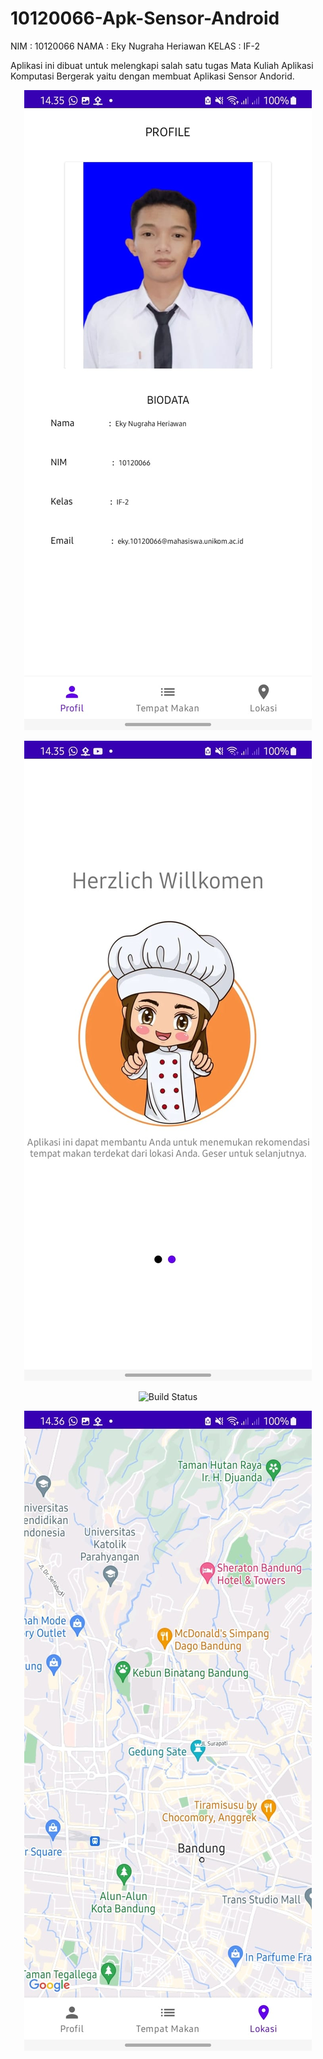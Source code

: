 # 10120066-Apk-Sensor-Android

NIM     : 10120066
NAMA    : Eky Nugraha Heriawan
KELAS   : IF-2

Aplikasi ini dibuat untuk melengkapi salah satu tugas Mata Kuliah
Aplikasi Komputasi Bergerak yaitu dengan membuat Aplikasi Sensor Andorid.

<p align="center">
    <img src="ss profile.jpg" alt="Build Status">
</p>

<p align="center">
    <img src="ss tampilan awal.jpg" alt="Build Status">
</p>

<p align="center">
    <img src="restoran terdekat.jpg" alt="Build Status">
</p>

<p align="center">
    <img src="ss lokasi.jpg" alt="Build Status">
</p>
